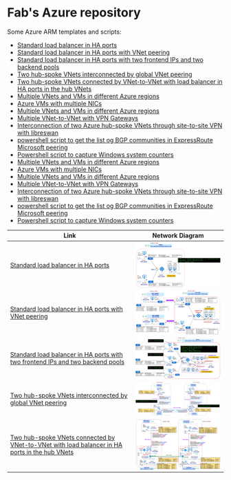 <properties
   pageTitle="Examples of Azure ARM templates and scripts"
   description="Examples of Azure ARM templates and scripts"
   services=""
   documentationCenter="na"
   authors="fabferri"
   manager=""
   editor=""/>

<tags
   ms.service="Configuration-Example-Azure"
   ms.devlang="na"
   ms.topic="article"
   ms.tgt_pltfrm="na"
   ms.workload="na"
   ms.date="21/11/2016"
   ms.author="fabferri" />

# Fab's Azure repository
Some Azure ARM templates and scripts:

* [Standard load balancer in HA ports](./02-ilb-ha-ports-1vnet/)
* [Standard load balancer in HA ports with VNet peering](./02-ilb-ha-ports-vnetpeering/)
* [Standard load balancer in HA ports with two frontend IPs and two backend pools](./02-ilb-ha-ports-2frontend-2backendpools)
* [Two hub-spoke VNets interconnected by global VNet peering](./02-01-vnet-peering-2hubspoke)
* [Two hub-spoke VNets connected by VNet-to-VNet with load balancer in HA ports in the hub VNets](./02-03-vnet-peering-2hubspoke-ilb-vpn)
* [Multiple VNets and VMs in different Azure regions](./02-multiple-vnets-vms/)
* [Azure VMs with multiple NICs](./02-vms-multiple-nics-01/README.md)
* [Multiple VNets and VMs in different Azure regions](./02-multiple-vnets-vms/)
* [Multiple VNet-to-VNet with VPN Gateways](./vnet-2-vnet-vpn/README.md)
* [Interconnection of two Azure hub-spoke VNets through site-to-site VPN with libreswan](./02-vpn-libreswan/)
* [powershell script to get the list og BGP communities in ExpressRoute Microsoft peering](./ExpressRoute-MS-Peering-BGPCommunity/)
* [Powershell script to capture Windows system counters](./win-sys-counters/)
* [Multiple VNets and VMs in different Azure regions](./01-multiple-vnets-vms/)
* [Azure VMs with multiple NICs](./01-vms-multiple-nics-01/README.md)
* [Multiple VNets and VMs in different Azure regions](./01-multiple-vnets-vms/)
* [Multiple VNet-to-VNet with VPN Gateways](./vnet-2-vnet-vpn/README.md)
* [Interconnection of two Azure hub-spoke VNets through site-to-site VPN with libreswan](./02-vpn-libreswan/)
* [powershell script to get the list og BGP communities in ExpressRoute Microsoft peering](./ExpressRoute-MS-Peering-BGPCommunity/)
* [Powershell script to capture Windows system counters](./win-sys-counters/)


| Link     | Network Diagram|
|----------|:--------------:|
| [Standard load balancer in HA ports](./02-ilb-ha-ports-1vnet/)|  <img src="./02-ilb-ha-ports-1vnet/media/network-diagram.png" align="left" width="500"> |
| [Standard load balancer in HA ports with VNet peering](./02-ilb-ha-ports-vnetpeering/)| <img src="./02-ilb-ha-ports-vnetpeering/media/network-diagram.png" align="left" width="500"> |
| [Standard load balancer in HA ports with two frontend IPs and two backend pools](./02-ilb-ha-ports-2frontend-2backendpools) | <img src="./02-ilb-ha-ports-2frontend-2backendpools/media/network-diagram.png" align="left" width="500"> |
|[Two hub-spoke VNets interconnected by global VNet peering](./02-01-vnet-peering-2hubspoke)|  <img src="./02-01-vnet-peering-2hubspoke/media/network-diagram.png" align="left" width="500"> |
|[Two hub-spoke VNets connected by VNet-to-VNet with load balancer in HA ports in the hub VNets](./02-03-vnet-peering-2hubspoke-ilb-vpn)|<img src="./02-03-vnet-peering-2hubspoke-ilb-vpn/media/network-diagram.png" align="left" width="500">|




